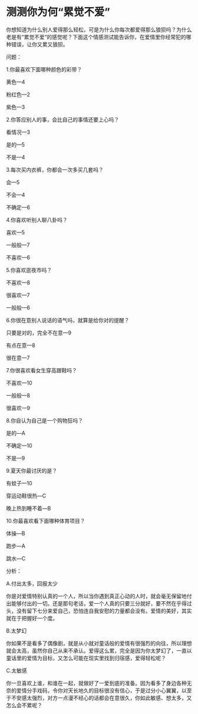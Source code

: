 # 测测你为何“累觉不爱”

你想知道为什么别人爱得那么轻松，可是为什么你每次都爱得那么狼狈吗？为什么老是有“累觉不爱”的感觉呢？下面这个情感测试能告诉你，在爱情里你经常犯的哪种错误，让你又累又狼狈。 

问题： 

1.你最喜欢下面哪种颜色的彩带？ 

黄色—4 

粉红色—2 

紫色—3 

2.你答应别人的事，会比自己的事情还要上心吗？ 

看情况—3 

是的—5 

不是—4 

3.每次买内衣裤，你都会一次多买几套吗？ 

会—5 

不会—4 

不确定—6 

4.你喜欢听别人聊八卦吗？ 

喜欢—5 

一般般—7 

不喜欢—6 

5.你喜欢逛夜市吗？ 

不喜欢—8 

很喜欢—7 

一般般—6 

6.你很在意别人说话的语气吗，就算是给你对的提醒？ 

只要是对的，完全不在意—9 

有点在意—8 

很在意—7 

7.你很喜欢看女生穿高跟鞋吗？ 

不喜欢—10 

一般般—8 

很喜欢—9 

8.你自认为自己是一个购物狂吗？ 

是的—A 

不确定—10 

不是—9 

9.夏天你最讨厌的是？ 

有蚊子—10 

穿运动鞋很热—C 

晚上热到睡不着—B 

10.你最喜欢看下面哪种体育项目？ 

体操—B 

跑步—A 

跳水—C 

分析： 

A.付出太多，回报太少 

你是对爱情特别认真的一个人，所以当你遇到真正心动的人时，就会毫无保留地付出能够付出的一切。还是那句老话，爱一个人真的只要三分就好，要不然在乎得过头，没有留下七分来爱自己，恐怕连自我安慰的力量都会没有。爱情的美好，其实就在于把握好一个度。 

B.太梦幻 

你如果不是看多了偶像剧，就是从小就对童话般的爱情有很强烈的向往，所以理想就会太高，虽然你自己从来不承认。爱得这么累，完全是因为你太梦幻了，一直以童话里的爱情为目标，又怎么可能在现实里找到归宿感，爱得轻松呢？ 

C.太敏感 

你一旦喜欢上谁，和谁在一起，就做好了一爱到底的准备。因为看多了身边各种无奈的爱情分手戏码，令你对天长地久的目标很没有信心，于是过分小心翼翼，以至于不安感太强烈，对方一点漫不经心的话都会在意很久，你如此敏感、想太多，又怎么会不累呢？